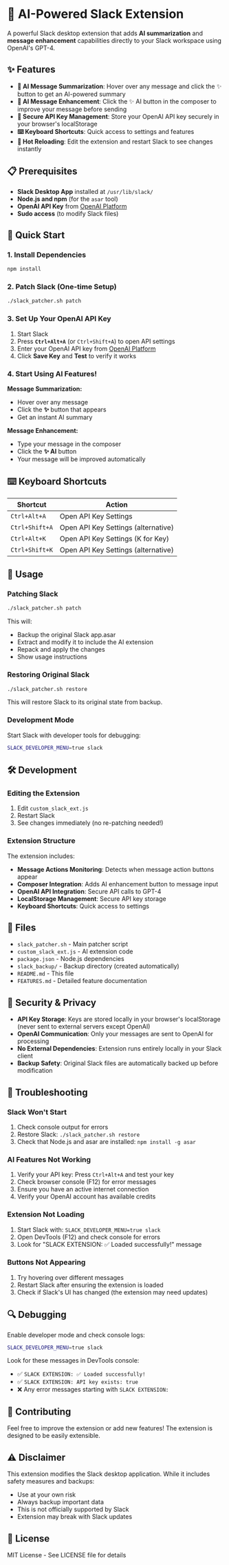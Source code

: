 # 🚀 AI-Powered Slack Extension

A powerful Slack desktop extension that adds **AI summarization** and **message enhancement** capabilities directly to your Slack workspace using OpenAI's GPT-4.

## ✨ Features

- **🤖 AI Message Summarization**: Hover over any message and click the ✨ button to get an AI-powered summary
- **📝 AI Message Enhancement**: Click the ✨ AI button in the composer to improve your message before sending
- **🔐 Secure API Key Management**: Store your OpenAI API key securely in your browser's localStorage
- **⌨️ Keyboard Shortcuts**: Quick access to settings and features
- **🔄 Hot Reloading**: Edit the extension and restart Slack to see changes instantly

## 📋 Prerequisites

- **Slack Desktop App** installed at `/usr/lib/slack/`
- **Node.js and npm** (for the `asar` tool)
- **OpenAI API Key** from [OpenAI Platform](https://platform.openai.com/api-keys)
- **Sudo access** (to modify Slack files)

## 🚀 Quick Start

### 1. Install Dependencies
```bash
npm install
```

### 2. Patch Slack (One-time Setup)
```bash
./slack_patcher.sh patch
```

### 3. Set Up Your OpenAI API Key
1. Start Slack
2. Press **`Ctrl+Alt+A`** (or `Ctrl+Shift+A`) to open API settings
3. Enter your OpenAI API key from [OpenAI Platform](https://platform.openai.com/api-keys)
4. Click **Save Key** and **Test** to verify it works

### 4. Start Using AI Features!

**Message Summarization:**
- Hover over any message 
- Click the **✨** button that appears
- Get an instant AI summary

**Message Enhancement:**
- Type your message in the composer
- Click the **✨ AI** button
- Your message will be improved automatically

## ⌨️ Keyboard Shortcuts

| Shortcut | Action |
|----------|--------|
| `Ctrl+Alt+A` | Open API Key Settings |
| `Ctrl+Shift+A` | Open API Key Settings (alternative) |
| `Ctrl+Alt+K` | Open API Key Settings (K for Key) |
| `Ctrl+Shift+K` | Open API Key Settings (alternative) |

## 🔧 Usage

### Patching Slack
```bash
./slack_patcher.sh patch
```
This will:
- Backup the original Slack app.asar
- Extract and modify it to include the AI extension
- Repack and apply the changes
- Show usage instructions

### Restoring Original Slack
```bash
./slack_patcher.sh restore
```
This will restore Slack to its original state from backup.

### Development Mode
Start Slack with developer tools for debugging:
```bash
SLACK_DEVELOPER_MENU=true slack
```

## 🛠️ Development

### Editing the Extension
1. Edit `custom_slack_ext.js`
2. Restart Slack
3. See changes immediately (no re-patching needed!)

### Extension Structure
The extension includes:
- **Message Actions Monitoring**: Detects when message action buttons appear
- **Composer Integration**: Adds AI enhancement button to message input
- **OpenAI API Integration**: Secure API calls to GPT-4
- **LocalStorage Management**: Secure API key storage
- **Keyboard Shortcuts**: Quick access to settings

## 📁 Files

- `slack_patcher.sh` - Main patcher script
- `custom_slack_ext.js` - AI extension code
- `package.json` - Node.js dependencies
- `slack_backup/` - Backup directory (created automatically)
- `README.md` - This file
- `FEATURES.md` - Detailed feature documentation

## 🔐 Security & Privacy

- **API Key Storage**: Keys are stored locally in your browser's localStorage (never sent to external servers except OpenAI)
- **OpenAI Communication**: Only your messages are sent to OpenAI for processing
- **No External Dependencies**: Extension runs entirely locally in your Slack client
- **Backup Safety**: Original Slack files are automatically backed up before modification

## 🚨 Troubleshooting

### Slack Won't Start
1. Check console output for errors
2. Restore Slack: `./slack_patcher.sh restore`
3. Check that Node.js and asar are installed: `npm install -g asar`

### AI Features Not Working
1. Verify your API key: Press `Ctrl+Alt+A` and test your key
2. Check browser console (F12) for error messages
3. Ensure you have an active internet connection
4. Verify your OpenAI account has available credits

### Extension Not Loading
1. Start Slack with: `SLACK_DEVELOPER_MENU=true slack`
2. Open DevTools (F12) and check console for errors
3. Look for "SLACK EXTENSION: ✅ Loaded successfully!" message

### Buttons Not Appearing
1. Try hovering over different messages
2. Restart Slack after ensuring the extension is loaded
3. Check if Slack's UI has changed (the extension may need updates)

## 🔍 Debugging

Enable developer mode and check console logs:
```bash
SLACK_DEVELOPER_MENU=true slack
```

Look for these messages in DevTools console:
- ✅ `SLACK EXTENSION: ✅ Loaded successfully!`
- ✅ `SLACK EXTENSION: API key exists: true`
- ❌ Any error messages starting with `SLACK EXTENSION:`

## 🤝 Contributing

Feel free to improve the extension or add new features! The extension is designed to be easily extensible.

## ⚠️ Disclaimer

This extension modifies the Slack desktop application. While it includes safety measures and backups:
- Use at your own risk
- Always backup important data
- This is not officially supported by Slack
- Extension may break with Slack updates

## 📄 License

MIT License - See LICENSE file for details 